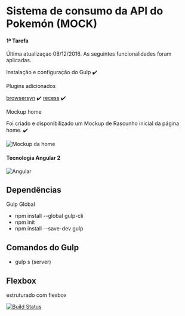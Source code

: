 # Sistema de consumo da API do Pokemón (MOCK)

#### 1ª Tarefa

Última atualizaçao 08/12/2016. As seguintes funcionalidades foram aplicadas.

Instalação e configuração do Gulp :heavy_check_mark:

Plugins adicionados

[browsersyn](https://www.browsersync.io/) :heavy_check_mark:
[recess](http://twitter.github.io/recess/) :heavy_check_mark:

Mockup home

Foi criado e disponibilizado um Mockup de Rascunho inicial da página home. :heavy_check_mark:

![Mockup da home](https://raw.githubusercontent.com/DaniloAgostinho/pokeapi-simple-search/master/mockups/home.png)


#### Tecnologia Angular 2
![Angular](https://angular.io/resources/images/logos/angular/angular.png)


## Dependências

Gulp Global
- npm install --global gulp-cli
- npm init
- npm install --save-dev gulp

## Comandos do Gulp

- gulp s (server)

## Flexbox
estruturado com flexbox

[![Build Status](https://travis-ci.org/DaniloAgostinho/pokeapi-simple-search.svg?branch=master)](https://travis-ci.org/DaniloAgostinho/pokeapi-simple-search)


